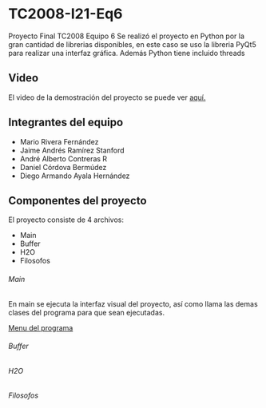 # TC2008-I21-Eq6
Proyecto Final TC2008 Equipo 6
Se realizó el proyecto en Python por la gran cantidad de librerias disponibles, en este caso se uso la libreria PyQt5 para realizar una interfaz gráfica. Además Python tiene incluido threads

## Video
El video de la demostración del proyecto se puede ver [aquí.](https://youtu.be/Uabp4iEA-uk)

## Integrantes del equipo
- Mario Rivera Fernández
- Jaime Andrés Ramírez Stanford
- André Alberto Contreras R
- Daniel Córdova Bermúdez
- Diego Armando Ayala Hernández

## Componentes del proyecto
El proyecto consiste de 4 archivos:

- Main
- Buffer
- H2O
- Filosofos

###### Main
En main se ejecuta la interfaz visual del proyecto, así como llama las demas clases del programa
para que sean ejecutadas. 

[Menu del programa](https://drive.google.com/file/d/1SdyEAirecVXw8irYarQjjUigZssCdvqu/view?usp=sharing)

###### Buffer


###### H2O


###### Filosofos


